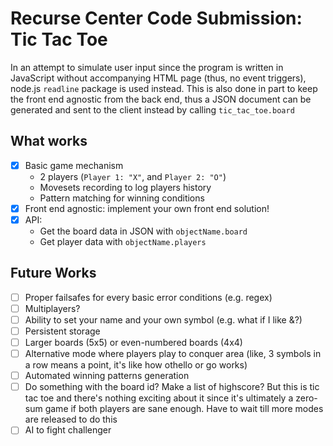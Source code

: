 # Recurse Center Code Submission: Tic Tac Toe

In an attempt to simulate user input since the program is written in JavaScript without accompanying HTML page (thus, no event triggers), node.js `readline` package is used instead. This is also done in part to keep the front end agnostic from the back end, thus a JSON document can be generated and sent to the client instead by calling `tic_tac_toe.board`

## What works

- [x] Basic game mechanism
  * 2 players (`Player 1: "X"`, and `Player 2: "O"`)
  * Movesets recording to log players history
  * Pattern matching for winning conditions
- [x] Front end agnostic: implement your own front end solution!
- [x] API:
  * Get the board data in JSON with `objectName.board`
  * Get player data with `objectName.players`

## Future Works

- [ ] Proper failsafes for every basic error conditions (e.g. regex)
- [ ] Multiplayers?
- [ ] Ability to set your name and your own symbol (e.g. what if I like &?)
- [ ] Persistent storage
- [ ] Larger boards (5x5) or even-numbered boards (4x4)
- [ ] Alternative mode where players play to conquer area (like, 3 symbols in a row means a point, it's like how othello or go works)
- [ ] Automated winning patterns generation
- [ ] Do something with the board id? Make a list of highscore? But this is tic tac toe and there's nothing exciting about it since it's ultimately a zero-sum game if both players are sane enough. Have to wait till more modes are released to do this
- [ ] AI to fight challenger